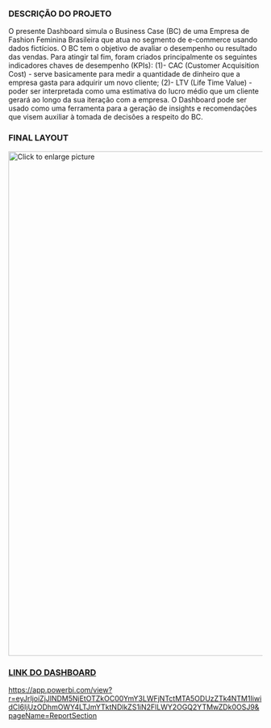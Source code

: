 ### DESCRIÇÃO DO PROJETO
O presente Dashboard simula o Business Case (BC) de uma Empresa de Fashion Feminina Brasileira que atua no segmento de e-commerce usando dados fictícios. O BC tem o objetivo de avaliar o desempenho ou resultado das vendas. Para atingir tal fim, foram criados principalmente os seguintes indicadores chaves de desempenho (KPIs): 
(1)- CAC (Customer Acquisition Cost) - serve basicamente para medir a quantidade de dinheiro que a empresa gasta para adquirir um novo cliente;
(2)- LTV (Life Time Value) - poder ser interpretada como uma estimativa do lucro médio que um cliente gerará ao longo da sua iteração com a empresa.
O Dashboard pode ser usado como uma ferramenta para a geração de insights e recomendações que visem auxiliar à tomada de decisões a respeito do BC.

### FINAL LAYOUT

<a href="https://drive.google.com/uc?export=view&id=1Xc_zegMfqborkgmbxEL93TaiBFlisE4n"><img src="https://drive.google.com/uc?export=view&id=1Xc_zegMfqborkgmbxEL93TaiBFlisE4n" style="width: 1000px; max-width: 100%; height: auto" title="Click to enlarge picture" />

### LINK DO DASHBOARD
https://app.powerbi.com/view?r=eyJrIjoiZjJlNDM5NjEtOTZkOC00YmY3LWFjNTctMTA5ODUzZTk4NTM1IiwidCI6IjUzODhmOWY4LTJmYTktNDlkZS1iN2FlLWY2OGQ2YTMwZDk0OSJ9&pageName=ReportSection
